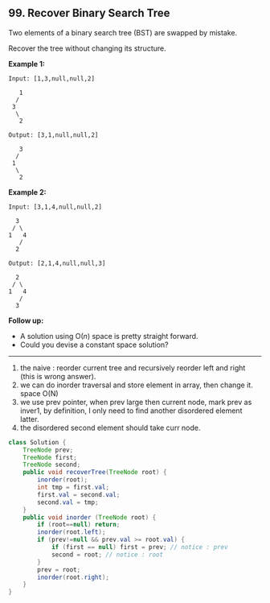 ## 99. Recover Binary Search Tree

Two elements of a binary search tree (BST) are swapped by mistake.

Recover the tree without changing its structure.

**Example 1:**

```
Input: [1,3,null,null,2]

   1
  /
 3
  \
   2

Output: [3,1,null,null,2]

   3
  /
 1
  \
   2
```

**Example 2:**

```
Input: [3,1,4,null,null,2]

  3
 / \
1   4
   /
  2

Output: [2,1,4,null,null,3]

  2
 / \
1   4
   /
  3
```

**Follow up:**

- A solution using O(*n*) space is pretty straight forward.
- Could you devise a constant space solution?

-----

1. the naive : reorder current tree and recursively reorder left and right (this is wrong answer).
2. we can do inorder traversal and store element in array, then change it. space O(N)
3. we use prev pointer, when prev large then current node, mark prev as inver1, by definition, I only need to find another disordered element latter.
4. the disordered second element should take curr node.

```java
class Solution {
    TreeNode prev;
    TreeNode first;
    TreeNode second;
    public void recoverTree(TreeNode root) {
        inorder(root);
        int tmp = first.val;
        first.val = second.val;
        second.val = tmp;
    }
    public void inorder (TreeNode root) {
        if (root==null) return;
        inorder(root.left);
        if (prev!=null && prev.val >= root.val) {
            if (first == null) first = prev; // notice : prev
            second = root; // notice : root
        }
        prev = root;
        inorder(root.right);
    }
}
```

